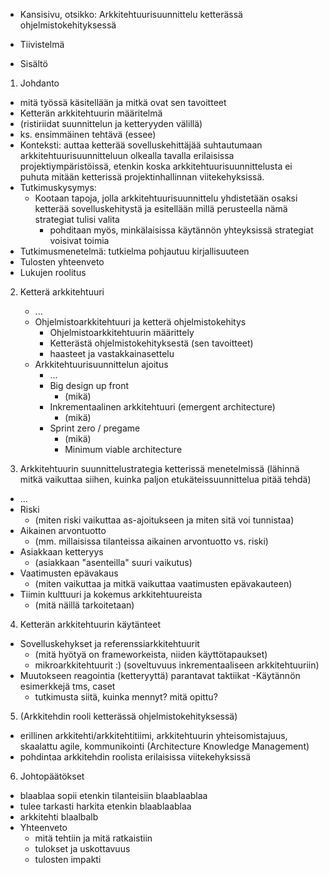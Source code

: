 - Kansisivu, otsikko: Arkkitehtuurisuunnittelu ketterässä ohjelmistokehityksessä

- Tiivistelmä
- Sisältö
1. Johdanto
  - mitä työssä käsitellään ja mitkä ovat sen tavoitteet
  - Ketterän arkkitehtuurin määritelmä 
  - (ristiriidat suunnittelun ja ketteryyden välillä)
  - ks. ensimmäinen tehtävä (essee)
  - Konteksti: auttaa ketterää sovelluskehittäjää suhtautumaan
   arkkitehtuurisuunnitteluun olkealla tavalla erilaisissa projektiympäristöissä,
    etenkin koska arkkitehtuurisuunnittelusta ei puhuta mitään ketterissä projektinhallinnan viitekehyksissä.
  - Tutkimuskysymys:
    - Kootaan tapoja, jolla arkkitehtuurisuunnittelu yhdistetään osaksi ketterää sovelluskehitystä ja esitellään millä perusteella nämä strategiat tulisi valita
      - pohditaan myös, minkälaisissa käytännön yhteyksissä strategiat voisivat toimia
  - Tutkimusmenetelmä: tutkielma pohjautuu kirjallisuuteen
  - Tulosten yhteenveto
  - Lukujen roolitus

2. Ketterä arkkitehtuuri
    - ...
    - Ohjelmistoarkkitehtuuri ja ketterä ohjelmistokehitys
      - Ohjelmistoarkkitehtuurin määrittely
      - Ketterästä ohjelmistokehityksestä (sen tavoitteet)
      - haasteet ja vastakkainasettelu
    - Arkkitehtuurisuunnittelun ajoitus
      - ...
      - Big design up front
        - (mikä)
      - Inkrementaalinen arkkitehtuuri (emergent architecture)
        - (mikä)
      - Sprint zero / pregame
        - (mikä)
        - Minimum viable architecture

3. Arkkitehtuurin suunnittelustrategia ketterissä menetelmissä
  (lähinnä mitkä vaikuttaa siihen, kuinka paljon etukäteissuunnittelua pitää tehdä)
  - ...
  - Riski
    - (miten riski vaikuttaa as-ajoitukseen ja miten sitä voi tunnistaa)
  - Aikainen arvontuotto
    - (mm. millaisissa tilanteissa aikainen arvontuotto vs. riski)
  - Asiakkaan ketteryys
    - (asiakkaan "asenteilla" suuri vaikutus)
  - Vaatimusten epävakaus
    - (miten vaikuttaa ja mitkä vaikuttaa vaatimusten epävakauteen)
  - Tiimin kulttuuri ja kokemus arkkitehtuureista
    - (mitä näillä tarkoitetaan)

4. Ketterän arkkitehtuurin käytänteet
  - Sovelluskehykset ja referenssiarkkitehtuurit
    - (mitä hyötyä on frameworkeista, niiden käyttötapaukset)
    - mikroarkkitehtuurit :) (soveltuvuus inkrementaaliseen arkkitehtuuriin)
  - Muutokseen reagointia (ketteryyttä) parantavat taktiikat
  -Käytännön esimerkkejä tms, caset
    - tutkimusta siitä, kuinka mennyt? mitä opittu?

5. (Arkkitehdin rooli ketterässä ohjelmistokehityksessä)
  - erillinen arkkitehti/arkkitehtitiimi, arkkitehtuurin yhteisomistajuus, 
  skaalattu agile, kommunikointi (Architecture Knowledge Management)
  - pohdintaa arkkitehdin roolista erilaisissa viitekehyksissä

6. Johtopäätökset
  - blaablaa sopii etenkin tilanteisiin blaablaablaa
  - tulee tarkasti harkita etenkin blaablaablaa
  - arkkitehti blaalbalb
- Yhteenveto
  - mitä tehtiin ja mitä ratkaistiin
  - tulokset ja uskottavuus
  - tulosten impakti


